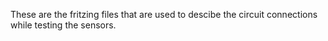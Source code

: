 These are the fritzing files that are used to descibe the circuit connections while testing the sensors.
